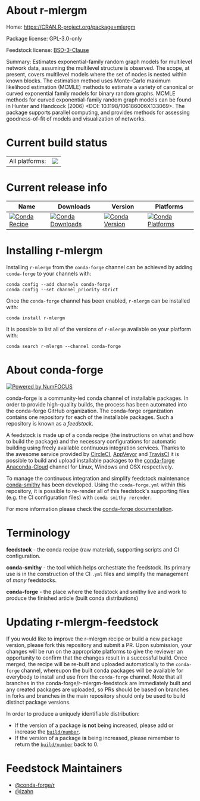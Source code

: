 About r-mlergm
==============

Home: https://CRAN.R-project.org/package=mlergm

Package license: GPL-3.0-only

Feedstock license: [BSD-3-Clause](https://github.com/conda-forge/r-mlergm-feedstock/blob/master/LICENSE.txt)

Summary: Estimates exponential-family random graph models for multilevel network data, assuming the multilevel structure is observed. The scope, at present, covers multilevel models where the set of nodes is nested within known blocks. The estimation method uses Monte-Carlo maximum likelihood estimation (MCMLE) methods to estimate a variety of canonical or curved exponential family models for binary random graphs. MCMLE methods for curved exponential-family random graph models can be found in Hunter and Handcock (2006) <DOI: 10.1198/106186006X133069>. The package supports parallel computing, and provides methods for assessing goodness-of-fit of models and visualization of networks.

Current build status
====================


<table><tr><td>All platforms:</td>
    <td>
      <a href="https://dev.azure.com/conda-forge/feedstock-builds/_build/latest?definitionId=14140&branchName=master">
        <img src="https://dev.azure.com/conda-forge/feedstock-builds/_apis/build/status/r-mlergm-feedstock?branchName=master">
      </a>
    </td>
  </tr>
</table>

Current release info
====================

| Name | Downloads | Version | Platforms |
| --- | --- | --- | --- |
| [![Conda Recipe](https://img.shields.io/badge/recipe-r--mlergm-green.svg)](https://anaconda.org/conda-forge/r-mlergm) | [![Conda Downloads](https://img.shields.io/conda/dn/conda-forge/r-mlergm.svg)](https://anaconda.org/conda-forge/r-mlergm) | [![Conda Version](https://img.shields.io/conda/vn/conda-forge/r-mlergm.svg)](https://anaconda.org/conda-forge/r-mlergm) | [![Conda Platforms](https://img.shields.io/conda/pn/conda-forge/r-mlergm.svg)](https://anaconda.org/conda-forge/r-mlergm) |

Installing r-mlergm
===================

Installing `r-mlergm` from the `conda-forge` channel can be achieved by adding `conda-forge` to your channels with:

```
conda config --add channels conda-forge
conda config --set channel_priority strict
```

Once the `conda-forge` channel has been enabled, `r-mlergm` can be installed with:

```
conda install r-mlergm
```

It is possible to list all of the versions of `r-mlergm` available on your platform with:

```
conda search r-mlergm --channel conda-forge
```


About conda-forge
=================

[![Powered by NumFOCUS](https://img.shields.io/badge/powered%20by-NumFOCUS-orange.svg?style=flat&colorA=E1523D&colorB=007D8A)](http://numfocus.org)

conda-forge is a community-led conda channel of installable packages.
In order to provide high-quality builds, the process has been automated into the
conda-forge GitHub organization. The conda-forge organization contains one repository
for each of the installable packages. Such a repository is known as a *feedstock*.

A feedstock is made up of a conda recipe (the instructions on what and how to build
the package) and the necessary configurations for automatic building using freely
available continuous integration services. Thanks to the awesome service provided by
[CircleCI](https://circleci.com/), [AppVeyor](https://www.appveyor.com/)
and [TravisCI](https://travis-ci.com/) it is possible to build and upload installable
packages to the [conda-forge](https://anaconda.org/conda-forge)
[Anaconda-Cloud](https://anaconda.org/) channel for Linux, Windows and OSX respectively.

To manage the continuous integration and simplify feedstock maintenance
[conda-smithy](https://github.com/conda-forge/conda-smithy) has been developed.
Using the ``conda-forge.yml`` within this repository, it is possible to re-render all of
this feedstock's supporting files (e.g. the CI configuration files) with ``conda smithy rerender``.

For more information please check the [conda-forge documentation](https://conda-forge.org/docs/).

Terminology
===========

**feedstock** - the conda recipe (raw material), supporting scripts and CI configuration.

**conda-smithy** - the tool which helps orchestrate the feedstock.
                   Its primary use is in the construction of the CI ``.yml`` files
                   and simplify the management of *many* feedstocks.

**conda-forge** - the place where the feedstock and smithy live and work to
                  produce the finished article (built conda distributions)


Updating r-mlergm-feedstock
===========================

If you would like to improve the r-mlergm recipe or build a new
package version, please fork this repository and submit a PR. Upon submission,
your changes will be run on the appropriate platforms to give the reviewer an
opportunity to confirm that the changes result in a successful build. Once
merged, the recipe will be re-built and uploaded automatically to the
`conda-forge` channel, whereupon the built conda packages will be available for
everybody to install and use from the `conda-forge` channel.
Note that all branches in the conda-forge/r-mlergm-feedstock are
immediately built and any created packages are uploaded, so PRs should be based
on branches in forks and branches in the main repository should only be used to
build distinct package versions.

In order to produce a uniquely identifiable distribution:
 * If the version of a package **is not** being increased, please add or increase
   the [``build/number``](https://docs.conda.io/projects/conda-build/en/latest/resources/define-metadata.html#build-number-and-string).
 * If the version of a package **is** being increased, please remember to return
   the [``build/number``](https://docs.conda.io/projects/conda-build/en/latest/resources/define-metadata.html#build-number-and-string)
   back to 0.

Feedstock Maintainers
=====================

* [@conda-forge/r](https://github.com/conda-forge/r/)
* [@izahn](https://github.com/izahn/)

